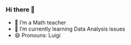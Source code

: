 ### Hi there 👋

- 🔭 I’m a Math teacher 
- 🌱 I’m currently learning Data Analysis issues
- 😄 Pronouns: Luigi

<!--
**LuigiBizarro/LuigiBizarro** is a ✨ _special_ ✨ repository because its `README.md` (this file) appears on your GitHub profile.

- 🔭 I’m a Math teacher 
- 🌱 I’m currently learning Data Analysis issues
- 😄 Pronouns: Luigi
-->
